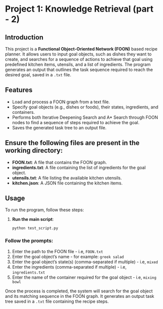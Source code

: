 # Project 1: Knowledge Retrieval (part - 2)

## Introduction

This project is a **Functional Object-Oriented Network (FOON)** based recipe planner. It allows users to input goal objects, such as dishes they want to create, and searches for a sequence of actions to achieve that goal using predefined kitchen items, utensils, and a list of ingredients. The program generates an output that outlines the task sequence required to reach the desired goal, saved in a `.txt` file.

## Features

- Load and process a FOON graph from a text file.
- Specify goal objects (e.g., dishes or foods), their states, ingredients, and containers.
- Performs both Iterative Deepening Search and A\* Search through FOON nodes to find a sequence of steps required to achieve the goal.
- Saves the generated task tree to an output file.

## Ensure the following files are present in the working directory:

- **FOON.txt**: A file that contains the FOON graph.
- **ingredients.txt**: A file containing the list of ingredients for the goal object.
- **utensils.txt**: A file listing the available kitchen utensils.
- **kitchen.json**: A JSON file containing the kitchen items.

## Usage

To run the program, follow these steps:

1. **Run the main script**:
   ```bash
   python test_script.py
   ```

### Follow the prompts:

1. Enter the path to the FOON file - i.e, `FOON.txt`
2. Enter the goal object’s name - for example: `greek salad`
3. Enter the goal object’s state(s) (comma-separated if multiple) - i.e, `mixed`
4. Enter the ingredients (comma-separated if multiple) - i.e, `ingredients.txt`
5. Enter the name of the container required for the goal object - i.e, `mixing bowl`

Once the process is completed, the system will search for the goal object and its matching sequence in the FOON graph. It generates an output task tree saved in a `.txt` file containing the recipe steps.

